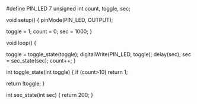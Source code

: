 #define PIN_LED 7
unsigned int count, toggle, sec;

void setup() {
  pinMode(PIN_LED, OUTPUT);
 
   toggle = 1;
   count = 0;
   sec = 1000;
}

void loop() {
  
  toggle = toggle_state(toggle);
  digitalWrite(PIN_LED, toggle);
  delay(sec);
  sec = sec_state(sec);
  count++;
}

int toggle_state(int toggle) {
  if (count>10) 
    return 1;
    
  return !toggle;
  }

 int sec_state(int sec) {
  return 200;
  }
